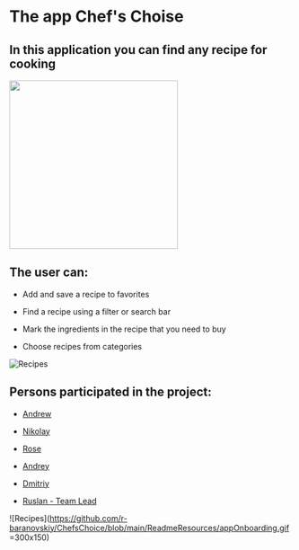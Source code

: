 # The app Chef's Choise

## In this application you can find any recipe for cooking

<img src="Assets/appMain.gif" width="300">


## The user can:

- Add and save a recipe to favorites

- Find a recipe using a filter or search bar

- Mark the ingredients in the recipe that you need to buy

- Choose recipes from categories

![Recipes](https://github.com/r-baranovskiy/ChefsChoice/blob/main/ReadmeResources/appSearch.gif)

## Persons participated in the project:

- [Andrew](https://github.com/AndrewFrolenkov)
- [Nikolay](https://github.com/ZvonarevNikolai)
- [Rose](https://github.com/HelloRose2211)
- [Andrey](https://github.com/MrMurman)
- [Dmitriy](https://github.com/DmitriiSafin)

- [Ruslan - Team Lead](https://github.com/r-baranovskiy)

![Recipes](https://github.com/r-baranovskiy/ChefsChoice/blob/main/ReadmeResources/appOnboarding.gif =300x150)
